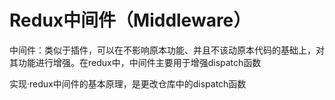# Redux中间件（Middleware）

中间件：类似于插件，可以在不影响原本功能、并且不该动原本代码的基础上，对其功能进行增强。在redux中，中间件主要用于增强dispatch函数

实现·redux中间件的基本原理，是更改仓库中的dispatch函数

